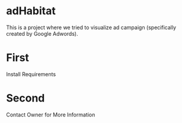 # adHabitat

This is a project where we tried to visualize ad campaign (specifically created by Google Adwords).

# First 
Install Requirements

# Second
Contact Owner for More Information
